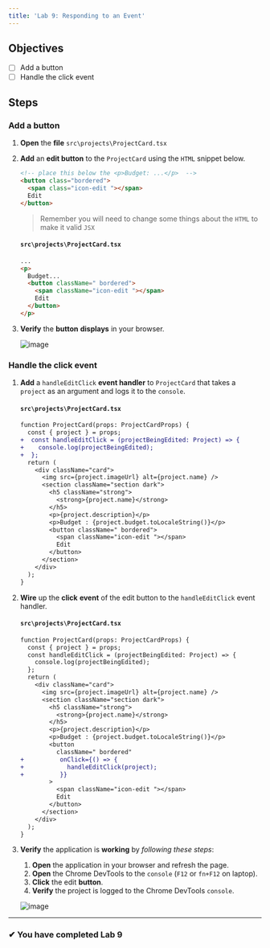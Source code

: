 ```yaml
---
title: 'Lab 9: Responding to an Event'
---
```


## Objectives

- [ ] Add a button
- [ ] Handle the click event

## Steps

### Add a button

1. **Open** the **file** `src\projects\ProjectCard.tsx`
2. **Add** an **edit button** to the `ProjectCard` using the `HTML` snippet below.

   ```html
   <!-- place this below the <p>Budget: ...</p>  -->
   <button class="bordered">
     <span class="icon-edit "></span>
     Edit
   </button>
   ```

   > Remember you will need to change some things about the `HTML` to make it valid `JSX`

   #### `src\projects\ProjectCard.tsx`

   ```html
   ...
   <p>
     Budget...
     <button className=" bordered">
       <span className="icon-edit "></span>
       Edit
     </button>
   </p>
   ```

3. **Verify** the **button** **displays** in your browser.

   ![image](https://user-images.githubusercontent.com/1474579/64895325-2fd62c80-d64a-11e9-9454-761ad4982a0e.png)

### Handle the click event

1. **Add** a `handleEditClick` **event handler** to `ProjectCard` that takes a `project` as an argument and logs it to the `console`.

   #### `src\projects\ProjectCard.tsx`

   ```diff
   function ProjectCard(props: ProjectCardProps) {
     const { project } = props;
   +  const handleEditClick = (projectBeingEdited: Project) => {
   +    console.log(projectBeingEdited);
   +  };
     return (
       <div className="card">
         <img src={project.imageUrl} alt={project.name} />
         <section className="section dark">
           <h5 className="strong">
             <strong>{project.name}</strong>
           </h5>
           <p>{project.description}</p>
           <p>Budget : {project.budget.toLocaleString()}</p>
           <button className=" bordered">
             <span className="icon-edit "></span>
             Edit
           </button>
         </section>
       </div>
     );
   }
   ```

2. **Wire** up the **click** **event** of the edit button to the `handleEditClick` event handler.

   #### `src\projects\ProjectCard.tsx`

   ```diff
   function ProjectCard(props: ProjectCardProps) {
     const { project } = props;
     const handleEditClick = (projectBeingEdited: Project) => {
       console.log(projectBeingEdited);
     };
     return (
       <div className="card">
         <img src={project.imageUrl} alt={project.name} />
         <section className="section dark">
           <h5 className="strong">
             <strong>{project.name}</strong>
           </h5>
           <p>{project.description}</p>
           <p>Budget : {project.budget.toLocaleString()}</p>
           <button
             className=" bordered"
   +          onClick={() => {
   +            handleEditClick(project);
   +          }}
           >
             <span className="icon-edit "></span>
             Edit
           </button>
         </section>
       </div>
     );
   }
   ```

3) **Verify** the application is **working** by _following these steps_:

   1. **Open** the application in your browser and refresh the page.
   2. **Open** the Chrome DevTools to the `console` (`F12` or `fn+F12` on laptop).
   3. **Click** the edit **button**.
   4. **Verify** the project is logged to the Chrome DevTools `console`.

   ![image](https://user-images.githubusercontent.com/1474579/64896237-15ea1900-d64d-11e9-8463-8f9990db9d39.png)

---

### &#10004; You have completed Lab 9
